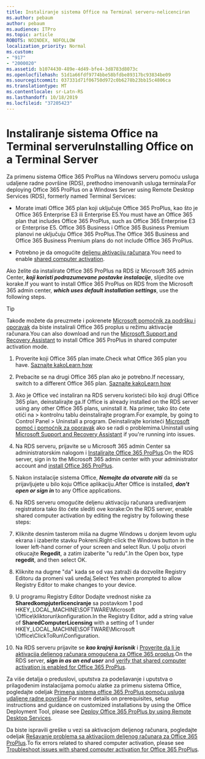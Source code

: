 ```yaml
---
title: Instaliranje sistema Office na Terminal serveru-nelicenciran
ms.author: pebaum
author: pebaum
ms.audience: ITPro
ms.topic: article
ROBOTS: NOINDEX, NOFOLLOW
localization_priority: Normal
ms.custom:
- "917"
- "2000020"
ms.assetid: b1074430-489e-4d49-bfe4-3d8783d8073c
ms.openlocfilehash: 51d1a66fdf9774bbe58bfdbe89317bc93834be09
ms.sourcegitcommit: 037331d71f06750d972c0b6278b23bb15c4806ca
ms.translationtype: MT
ms.contentlocale: sr-Latn-RS
ms.lasthandoff: 10/18/2019
ms.locfileid: "37205423"
---
```

# <a name="installing-office-on-a-terminal-server"></a><span data-ttu-id="f83fa-102">Instaliranje sistema Office na Terminal serveru</span><span class="sxs-lookup"><span data-stu-id="f83fa-102">Installing Office on a Terminal Server</span></span>

<span data-ttu-id="f83fa-103">Za primenu sistema Office 365 ProPlus na Windows serveru pomoću usluga udaljene radne površine (RDS), prethodno imenovanih usluga terminala:</span><span class="sxs-lookup"><span data-stu-id="f83fa-103">For deploying Office 365 ProPlus on a Windows Server using Remote Desktop Services (RDS), formerly named Terminal Services:</span></span>
  
- <span data-ttu-id="f83fa-104">Morate imati Office 365 plan koji uključuje Office 365 ProPlus, kao što je Office 365 Enterprise E3 ili Enterprise E5.</span><span class="sxs-lookup"><span data-stu-id="f83fa-104">You must have an Office 365 plan that includes Office 365 ProPlus, such as Office 365 Enterprise E3 or Enterprise E5.</span></span> <span data-ttu-id="f83fa-105">Office 365 Business i Office 365 Business Premium planovi ne uključuju Office 365 ProPlus.</span><span class="sxs-lookup"><span data-stu-id="f83fa-105">The Office 365 Business and Office 365 Business Premium plans do not include Office 365 ProPlus.</span></span>

- <span data-ttu-id="f83fa-106">Potrebno je da omogućite [deljenu aktivaciju računara](https://docs.microsoft.com/DeployOffice/overview-of-shared-computer-activation-for-office-365-proplus).</span><span class="sxs-lookup"><span data-stu-id="f83fa-106">You need to enable [shared computer activation](https://docs.microsoft.com/DeployOffice/overview-of-shared-computer-activation-for-office-365-proplus).</span></span>

<span data-ttu-id="f83fa-107">Ako želite da instalirate Office 365 ProPlus na RDS iz Microsoft 365 admin Center, ***koji koristi podrazumevane postavke instalacije***, slijedite ove korake.</span><span class="sxs-lookup"><span data-stu-id="f83fa-107">If you want to install Office 365 ProPlus on RDS from the Microsoft 365 admin center, ***which uses default installation settings***, use the following steps.</span></span>

> [!TIP]
> <span data-ttu-id="f83fa-108">Takođe možete da preuzmete i pokrenete [Microsoft pomoćnik za podršku i oporavak](https://aka.ms/SaRA_OfficeSCA_M365Portal) da biste instalirali Office 365 proplus u režimu aktivacije računara.</span><span class="sxs-lookup"><span data-stu-id="f83fa-108">You can also download and run the [Microsoft Support and Recovery Assistant](https://aka.ms/SaRA_OfficeSCA_M365Portal) to install Office 365 ProPlus in shared computer activation mode.</span></span>
  
1. <span data-ttu-id="f83fa-109">Proverite koji Office 365 plan imate.</span><span class="sxs-lookup"><span data-stu-id="f83fa-109">Check what Office 365 plan you have.</span></span> [<span data-ttu-id="f83fa-110">Saznajte kako</span><span class="sxs-lookup"><span data-stu-id="f83fa-110">Learn how</span></span>](https://docs.microsoft.com/office365/admin/admin-overview/what-subscription-do-i-have)

2. <span data-ttu-id="f83fa-111">Prebacite se na drugi Office 365 plan ako je potrebno.</span><span class="sxs-lookup"><span data-stu-id="f83fa-111">If necessary, switch to a different Office 365 plan.</span></span> [<span data-ttu-id="f83fa-112">Saznajte kako</span><span class="sxs-lookup"><span data-stu-id="f83fa-112">Learn how</span></span>](https://docs.microsoft.com/office365/admin/subscriptions-and-billing/switch-to-a-different-plan)

3. <span data-ttu-id="f83fa-113">Ako je Office već instaliran na RDS serveru koristeći bilo koji drugi Office 365 plan, deinstalirajte ga.</span><span class="sxs-lookup"><span data-stu-id="f83fa-113">If Office is already installed on the RDS server using any other Office 365 plans, uninstall it.</span></span> <span data-ttu-id="f83fa-114">Na primer, tako što ćete otići na \> kontrolnu tablu deinstalirajte program.</span><span class="sxs-lookup"><span data-stu-id="f83fa-114">For example, by going to Control Panel \> Uninstall a program.</span></span> <span data-ttu-id="f83fa-115">Deinstalirajte koristeći [Microsoft pomoć i pomoćnik za oporavak](https://aka.ms/SARA-OfficeUninstall-Alchemy) ako se radi o problemima.</span><span class="sxs-lookup"><span data-stu-id="f83fa-115">Uninstall using [Microsoft Support and Recovery Assistant](https://aka.ms/SARA-OfficeUninstall-Alchemy) if you're running into issues.</span></span>

4. <span data-ttu-id="f83fa-116">Na RDS serveru, prijavite se u Microsoft 365 admin Center sa administratorskim nalogom i [Instalirajte Office 365 ProPlus](https://portal.office.com/OLS/MySoftware.aspx).</span><span class="sxs-lookup"><span data-stu-id="f83fa-116">On the RDS server, sign in to the Microsoft 365 admin center with your administrator account and [install Office 365 ProPlus](https://portal.office.com/OLS/MySoftware.aspx).</span></span>

5. <span data-ttu-id="f83fa-117">Nakon instalacije sistema Office, ***Nemojte da otvarate niti*** da se prijavljujete u bilo koju Office aplikaciju.</span><span class="sxs-lookup"><span data-stu-id="f83fa-117">After Office is installed, ***don't open or sign in*** to any Office applications.</span></span>

6. <span data-ttu-id="f83fa-118">Na RDS serveru omogućite deljenu aktivaciju računara uređivanjem registratora tako što ćete slediti ove korake:</span><span class="sxs-lookup"><span data-stu-id="f83fa-118">On the RDS server, enable shared computer activation by editing the registry by following these steps:</span></span>

1. <span data-ttu-id="f83fa-119">Kliknite desnim tasterom miša na dugme Windows u donjem levom uglu ekrana i izaberite stavku Pokreni.</span><span class="sxs-lookup"><span data-stu-id="f83fa-119">Right-click the Windows button in the lower left-hand corner of your screen and select Run.</span></span> <span data-ttu-id="f83fa-120">U polju otvori otkucajte **Regedit**, a zatim izaberite "u redu".</span><span class="sxs-lookup"><span data-stu-id="f83fa-120">In the Open box, type **regedit**, and then select OK.</span></span>

2. <span data-ttu-id="f83fa-121">Kliknite na dugme "da" kada se od vas zatraži da dozvolite Registry Editoru da promeni vaš uređaj.</span><span class="sxs-lookup"><span data-stu-id="f83fa-121">Select Yes when prompted to allow Registry Editor to make changes to your device.</span></span>

3. <span data-ttu-id="f83fa-122">U programu Registry Editor Dodajte vrednost niske za **Sharedkompjuterlicenciranje** sa postavkom 1 pod HKEY_LOCAL_MACHINE\SOFTWARE\Microsoft \Office\kliktorun\konfiguration.</span><span class="sxs-lookup"><span data-stu-id="f83fa-122">In the Registry Editor, add a string value of **SharedComputerLicensing** with a setting of 1 under HKEY_LOCAL_MACHINE\SOFTWARE\Microsoft \Office\ClickToRun\Configuration.</span></span>

7. <span data-ttu-id="f83fa-123">Na RDS serveru prijavite se ***kao krajnji korisnik*** i [Proverite da li je aktivacija deljenog računara omogućena za Office 365 proplus](https://docs.microsoft.com/DeployOffice/troubleshoot-issues-with-shared-computer-activation-for-office-365-proplus#verify-that-activation-for-office-365-proplus-succeeded).</span><span class="sxs-lookup"><span data-stu-id="f83fa-123">On the RDS server, ***sign in as an end user*** and [verify that shared computer activation is enabled for Office 365 ProPlus](https://docs.microsoft.com/DeployOffice/troubleshoot-issues-with-shared-computer-activation-for-office-365-proplus#verify-that-activation-for-office-365-proplus-succeeded).</span></span>

<span data-ttu-id="f83fa-124">Za više detalja o preduslovi, uputstva za podešavanje i uputstva o prilagođenim instalacijama pomoću alatke za primenu sistema Office, pogledajte odeljak [Primena sistema office 365 ProPlus pomoću usluga udaljene radne površine](https://docs.microsoft.com/DeployOffice/deploy-office-365-proplus-by-using-remote-desktop-services).</span><span class="sxs-lookup"><span data-stu-id="f83fa-124">For more details on prerequisites, setup instructions and guidance on customized installations by using the Office Deployment Tool, please see [Deploy Office 365 ProPlus by using Remote Desktop Services](https://docs.microsoft.com/DeployOffice/deploy-office-365-proplus-by-using-remote-desktop-services).</span></span>
  
<span data-ttu-id="f83fa-125">Da biste ispravili greške u vezi sa aktivacijom deljenog računara, pogledajte odeljak [Rešavanje problema sa aktivacijom deljenog računara za Office 365 ProPlus](https://docs.microsoft.com/DeployOffice/troubleshoot-issues-with-shared-computer-activation-for-office-365-proplus).</span><span class="sxs-lookup"><span data-stu-id="f83fa-125">To fix errors related to shared computer activation, please see [Troubleshoot issues with shared computer activation for Office 365 ProPlus](https://docs.microsoft.com/DeployOffice/troubleshoot-issues-with-shared-computer-activation-for-office-365-proplus).</span></span>
  